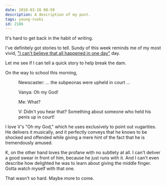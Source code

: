 ```yaml
---
date: 2018-03-28 08:59
description: A description of my post.
tags: young-ruski
id: 2186
---
```

It's hard to get back in the habit of writing.

I've definitely got stories to tell.  Sundy of this week reminds me of my most vivid, <a href="http://theskinnyonbenny.com/blog2/archives/642">"I can't believe that all happened in one day"</a> day.  

Let me see if I can tell a quick story to help break the dam.

On the way to school this morning, 

<div style="margin-left:3em;"><p>Newscaster:  ... the subpeonas were upheld in court ...</p>

Vanya:  Oh my God! 

Me:  What?

V:  Didn't you hear that?  Something about someone who held his penis up in court!</div>

I love V's "Oh my God," which he uses exclusively to point out vugarities.  He delivers it musically, and it perfectly conveys that he knows to be shocked and offended while giving a mere hint of the fact that he is tremendously amused.

K, on the other hand loves the profane with no subtlety at all.  I can't deliver a good swear in front of him, because he just runs with it.  And I can't even describe how delighted he was to learn about giving the middle finger.  Gotta watch myself with that one.

That wasn't so hard.  Maybe more to come.